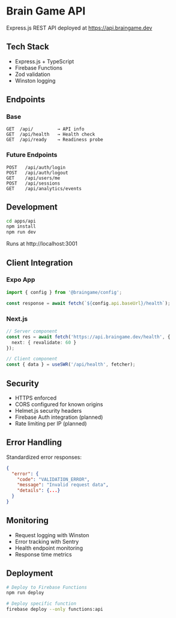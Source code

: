 # Brain Game API

Express.js REST API deployed at https://api.braingame.dev

## Tech Stack
- Express.js + TypeScript
- Firebase Functions
- Zod validation
- Winston logging

## Endpoints

### Base
```
GET  /api/         → API info
GET  /api/health   → Health check
GET  /api/ready    → Readiness probe
```

### Future Endpoints
```
POST   /api/auth/login
POST   /api/auth/logout
GET    /api/users/me
POST   /api/sessions
GET    /api/analytics/events
```

## Development

```bash
cd apps/api
npm install
npm run dev
```

Runs at http://localhost:3001

## Client Integration

### Expo App
```typescript
import { config } from '@braingame/config';

const response = await fetch(`${config.api.baseUrl}/health`);
```

### Next.js
```typescript
// Server component
const res = await fetch('https://api.braingame.dev/health', {
  next: { revalidate: 60 }
});

// Client component
const { data } = useSWR('/api/health', fetcher);
```

## Security

- HTTPS enforced
- CORS configured for known origins
- Helmet.js security headers
- Firebase Auth integration (planned)
- Rate limiting per IP (planned)

## Error Handling

Standardized error responses:
```json
{
  "error": {
    "code": "VALIDATION_ERROR",
    "message": "Invalid request data",
    "details": {...}
  }
}
```

## Monitoring

- Request logging with Winston
- Error tracking with Sentry
- Health endpoint monitoring
- Response time metrics

## Deployment

```bash
# Deploy to Firebase Functions
npm run deploy

# Deploy specific function
firebase deploy --only functions:api
```